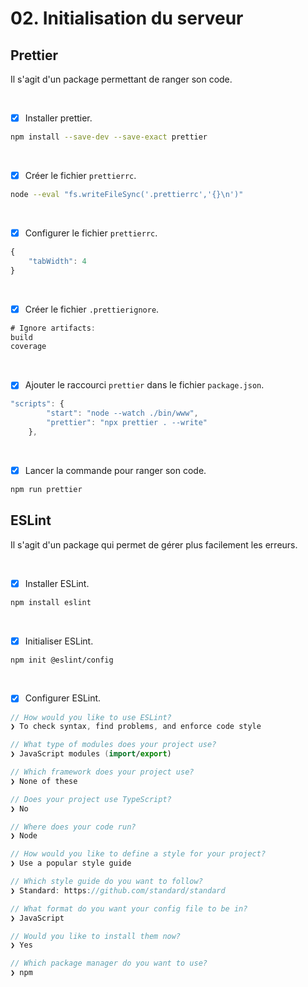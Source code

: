# 02. Initialisation du serveur


## Prettier
Il s'agit d'un package permettant de ranger son code.

<br>

- [x] Installer prettier.
```bash
npm install --save-dev --save-exact prettier
```

<br>

- [x] Créer le fichier `prettierrc`.
```bash
node --eval "fs.writeFileSync('.prettierrc','{}\n')"
```

<br>

- [x] Configurer le fichier `prettierrc`.
```javascript
{
    "tabWidth": 4
}
```

<br>

- [x] Créer le fichier `.prettierignore`.
```javascript
# Ignore artifacts:
build
coverage
```

<br>

- [x] Ajouter le raccourci `prettier` dans le fichier `package.json`.
```javascript
"scripts": {
        "start": "node --watch ./bin/www",
        "prettier": "npx prettier . --write"
    },
```

<br>

- [x] Lancer la commande pour ranger son code.
```bash
npm run prettier
```

## ESLint
Il s'agit d'un package qui permet de gérer plus facilement les erreurs.

<br>

- [x] Installer ESLint.
```bash
npm install eslint
```

<br>

- [x] Initialiser ESLint.
```bash
npm init @eslint/config
```

<br>

- [x] Configurer ESLint.
```swift
// How would you like to use ESLint?
❯ To check syntax, find problems, and enforce code style

// What type of modules does your project use?
❯ JavaScript modules (import/export)

// Which framework does your project use?
❯ None of these

// Does your project use TypeScript?
❯ No

// Where does your code run?
❯ Node

// How would you like to define a style for your project?
❯ Use a popular style guide

// Which style guide do you want to follow?
❯ Standard: https://github.com/standard/standard

// What format do you want your config file to be in?
❯ JavaScript

// Would you like to install them now?
❯ Yes

// Which package manager do you want to use?
❯ npm
```
